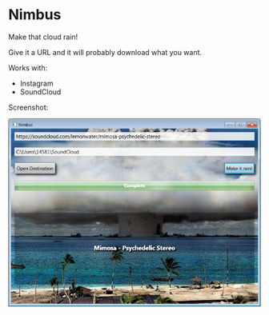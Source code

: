 # Nimbus
Make that cloud rain!

Give it a URL and it will probably download what you want.

Works with:
* Instagram
* SoundCloud

Screenshot:

![Screenshot](https://github.com/hut8/Nimbus/raw/master/Screenshot.png "Screenshot")
